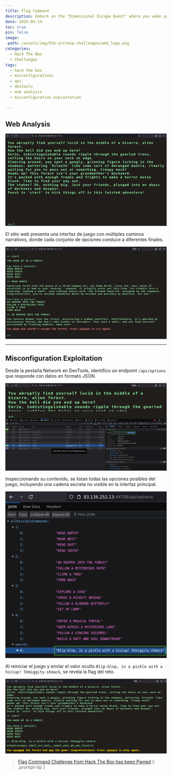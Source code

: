 ```yaml
---
title: Flag Command
description: Embark on the "Dimensional Escape Quest" where you wake up in a mysterious forest maze that's not quite of this world. Navigate singing squirrels, mischievous nymphs, and grumpy wizards in a whimsical labyrinth that may lead to otherworldly surprises. Will you conquer the enchanted maze or find yourself lost in a different dimension of magical challenges? The journey unfolds in this mystical escape!
date: 2025-05-14
toc: true
pin: false
image:
 path: /assets/img/htb-writeup-challenges/web_logo.png
categories:
  - Hack The Box
  - Challenges
tags:
  - hack the box
  - misconfigurations
  - api
  - devtools
  - web analysis
  - misconfiguration exploitation

---
```

## Web Analysis

![](assets/img/htb-writeup-flagcommand/flagcommand1.png)

El sitio web presenta una interfaz de juego con múltiples caminos narrativos, donde cada conjunto de opciones conduce a diferentes finales.

![](assets/img/htb-writeup-flagcommand/flagcommand2.png)

---
## Misconfiguration Exploitation

Desde la pestaña Network en DevTools, identifico un endpoint `/api/options` que responde con datos en formato JSON.

![](assets/img/htb-writeup-flagcommand/flagcommand3.png)

Inspeccionando su contenido, se listan todas las opciones posibles del juego, incluyendo una cadena secreta no visible en la interfaz principal.

![](assets/img/htb-writeup-flagcommand/flagcommand4.png)

Al reiniciar el juego y enviar el valor oculto `Blip-blop, in a pickle with a hiccup! Shmiggity-shmack`, se revela la flag del reto.

![](assets/img/htb-writeup-flagcommand/flagcommand5.png)

> <a href="https://www.hackthebox.com/achievement/challenge/1521382/646" target="_blank">Flag Command Challenge from Hack The Box has been Pwned</a>
{: .prompt-tip }